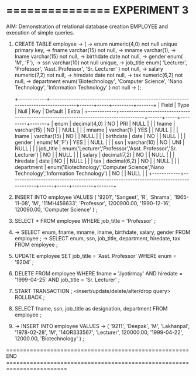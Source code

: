 
===============
 EXPERIMENT 3
===============

AIM: Demonstration of relational database creation EMPLOYEE and execution of simple queries.

1. 
	CREATE TABLE employee
    -> (
    -> enum numeric(4,0) not null unique primary key,
    -> fname varchar(15) not null,
    -> mname varchar(1),
    -> lname varchar(15) not null,
    -> birthdate date not null,
    -> gender enum( 'M', 'F'),
    -> ssn varchar(10) not null unique,
    -> job_title enum( 'Lecturer', 'Professor', 'Asst. Professor', 'Sr. Lecturer' ) not null,
    -> salary numeric(7,2) not null,
    -> hiredate date not null,
    -> tax numeric(6,2) not null,
    -> department enum('Biotechnology', 'Computer Science', 'Nano Technology', 'Information Technology' ) not null
    -> );
	
	
	<desc employee>
	+------------+-------------------------------------------------------------------------------------+------+-----+---------+-------+
	| Field      | Type                                                                                | Null | Key | Default | Extra |
	+------------+-------------------------------------------------------------------------------------+------+-----+---------+-------+
	| enum       | decimal(4,0)                                                                        | NO   | PRI | NULL    |       |
	| fname      | varchar(15)                                                                         | NO   |     | NULL    |       |
	| mname      | varchar(1)                                                                          | YES  |     | NULL    |       |
	| lname      | varchar(15)                                                                         | NO   |     | NULL    |       |
	| birthdate  | date                                                                                | NO   |     | NULL    |       |
	| gender     | enum('M','F')                                                                       | YES  |     | NULL    |       |
	| ssn        | varchar(10)                                                                         | NO   | UNI | NULL    |       |
	| job_title  | enum('Lecturer','Professor','Asst. Professor','Sr. Lecturer')                       | NO   |     | NULL    |       |
	| salary     | decimal(7,2)                                                                        | NO   |     | NULL    |       |
	| hiredate   | date                                                                                | NO   |     | NULL    |       |
	| tax        | decimal(6,2)                                                                        | NO   |     | NULL    |       |
	| department | enum('Biotechnology','Computer Science','Nano Technology','Information Technology') | NO   |     | NULL    |       |
	+------------+-------------------------------------------------------------------------------------+------+-----+---------+-------+
	
2.
	INSERT INTO employee VALUES ( '9201', 'Sangeet', 'R', 'Shrama', '1965-11-08', 'M', '11MH456633', 'Professor', 1200900.00, '1990-12-16', 120090.00, 'Computer Science' ) ;
	 
3. 
	SELECT * FROM employee WHERE job_title = 'Professor' ;
	
4.
	-> SELECT enum, fname, mname, lname, birthdate, salary, gender FROM employee ;
	-> SELECT enum, ssn, job_title, department, hiredate, tax FROM employee ;

5. 
	UPDATE employee SET job_title = 'Asst. Professor' WHERE enum = '9204' ;

6. 
	DELETE FROM employee WHERE fname = 'Jyotirmay' AND hiredate = '1999-04-25' AND job_title = 'Sr. Lecturer' ;
	
7. 
	START TRANSACTION ;
	<insert/update/delete/alter/drop query>
	ROLLBACK ;
	
8. 
	SELECT fname, ssn, job_title as designation, department FROM employee ;
	
9.
	-> INSERT INTO employee VALUES
	-> ( '9211', 'Deepak', 'M', 'Lakhanpal', '1978-02-28', 'M', '14OR333567', 'Lecturer', 120000.00, '1999-04-22', 12000.00, 'Biotechnology' ) ;
	
	
====================================================== END ========================================================================	

	